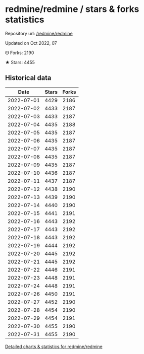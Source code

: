 # redmine/redmine / stars & forks statistics

Repository url: [/redmine/redmine](https://github.com/redmine/redmine)

Updated on Oct 2022, 07

☋ Forks: 2190

★ Stars: 4455

## Historical data
| Date | Stars | Forks |
|------|-------|-------|
| 2022-07-01 | 4429 | 2186 | 
| 2022-07-02 | 4433 | 2187 | 
| 2022-07-03 | 4433 | 2187 | 
| 2022-07-04 | 4435 | 2188 | 
| 2022-07-05 | 4435 | 2187 | 
| 2022-07-06 | 4435 | 2187 | 
| 2022-07-07 | 4435 | 2187 | 
| 2022-07-08 | 4435 | 2187 | 
| 2022-07-09 | 4435 | 2187 | 
| 2022-07-10 | 4436 | 2187 | 
| 2022-07-11 | 4437 | 2187 | 
| 2022-07-12 | 4438 | 2190 | 
| 2022-07-13 | 4439 | 2190 | 
| 2022-07-14 | 4440 | 2190 | 
| 2022-07-15 | 4441 | 2191 | 
| 2022-07-16 | 4443 | 2192 | 
| 2022-07-17 | 4443 | 2192 | 
| 2022-07-18 | 4443 | 2192 | 
| 2022-07-19 | 4444 | 2192 | 
| 2022-07-20 | 4445 | 2192 | 
| 2022-07-21 | 4445 | 2192 | 
| 2022-07-22 | 4446 | 2191 | 
| 2022-07-23 | 4448 | 2191 | 
| 2022-07-24 | 4448 | 2191 | 
| 2022-07-26 | 4450 | 2191 | 
| 2022-07-27 | 4452 | 2190 | 
| 2022-07-28 | 4454 | 2190 | 
| 2022-07-29 | 4454 | 2191 | 
| 2022-07-30 | 4455 | 2190 | 
| 2022-07-31 | 4455 | 2190 | 


[Detailed charts & statistics for redmine/redmine](https://reviewgithub.com/rep/redmine/redmine)
